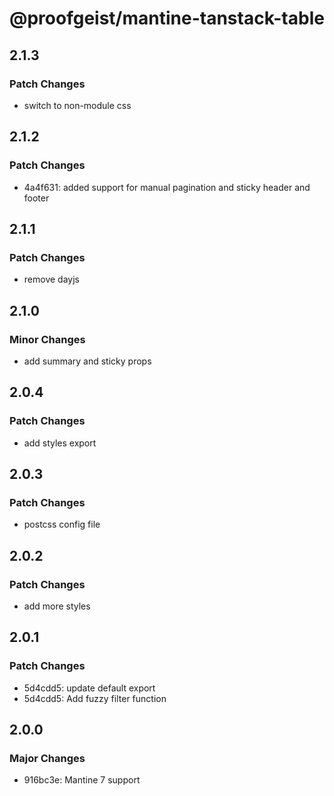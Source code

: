 # @proofgeist/mantine-tanstack-table

## 2.1.3

### Patch Changes

- switch to non-module css

## 2.1.2

### Patch Changes

- 4a4f631: added support for manual pagination and sticky header and footer

## 2.1.1

### Patch Changes

- remove dayjs

## 2.1.0

### Minor Changes

- add summary and sticky props

## 2.0.4

### Patch Changes

- add styles export

## 2.0.3

### Patch Changes

- postcss config file

## 2.0.2

### Patch Changes

- add more styles

## 2.0.1

### Patch Changes

- 5d4cdd5: update default export
- 5d4cdd5: Add fuzzy filter function

## 2.0.0

### Major Changes

- 916bc3e: Mantine 7 support
